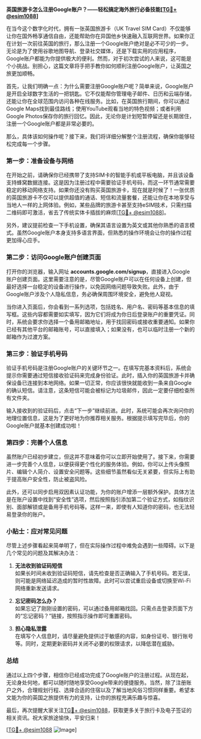 **英国旅游卡怎么注册Google账户？——轻松搞定海外旅行必备技能[[TG💪+ @esim1088](https://t.me/s/esim1088)]**

在当今这个数字化时代，拥有一张英国旅游卡（UK Travel SIM Card）不仅能够让你在国外畅享通信自由，还能帮助你在异国他乡快速融入互联网世界。如果你正在计划一次前往英国的旅行，那么注册一个Google账户绝对是必不可少的一步。无论是为了使用谷歌地图导航、登录社交媒体，还是下载实用的应用程序，Google账户都能为你提供极大的便利。然而，对于初次尝试的人来说，这可能是个小挑战。别担心，这篇文章将手把手教你如何顺利注册Google账户，让英国之旅更加顺畅。

首先，让我们明确一点：为什么需要注册Google账户呢？简单来说，Google账户是开启全球数字生活的一把钥匙。它不仅能帮你管理电子邮件、日历和云端存储，还能让你在全球范围内访问各种在线服务。比如，在英国旅行期间，你可以通过Google Maps找到最佳路线；使用YouTube观看当地的特色视频；或者利用Google Photos保存你的旅行回忆。因此，无论你是计划短暂停留还是长期居住，注册一个Google账户都是非常必要的。

那么，具体该如何操作呢？接下来，我们将详细分解整个注册流程，确保你能够轻松完成每一个步骤。

### 第一步：准备设备与网络

在开始之前，请确保你已经携带了支持SIM卡的智能手机或平板电脑，并且该设备支持蜂窝数据连接。这是因为注册过程中需要验证手机号码，而这一环节通常需要稳定的移动网络支持。如果你还没有购买英国旅游卡，现在就是时候了！一张优质的英国旅游卡不仅可以提供超值的通话、短信和流量套餐，还能让你在本地享受与当地人一样的上网体验。例如，某些品牌的旅游卡甚至支持eSIM技术，只需扫描二维码即可激活，省去了传统实体卡插拔的麻烦[[TG💪+ @esim1088](https://t.me/s/esim1088)]。

另外，建议提前检查一下手机设置，确保其语言设置为英文或其他你熟悉的语言模式。虽然Google账户本身支持多语言界面，但熟悉的操作环境会让你的操作过程更加得心应手。

### 第二步：访问Google账户创建页面

打开你的浏览器，输入网址 **accounts.google.com/signup**，直接进入Google账户创建页面。这里需要注意的是，尽管Google账户可以在任何设备上创建，但最好选择一台稳定的设备进行操作，以免因网络问题导致失败。此外，由于Google账户涉及个人隐私信息，务必确保周围环境安全，避免他人窥视。

当你进入页面后，你会看到一系列选项，包括姓名、用户名、密码等基本信息的填写框。这些内容都需要如实填写，因为它们将成为你日后登录账户的重要凭证。同时，系统会要求你选择一个备用邮箱地址，用于找回密码或接收重要通知。如果你已经有其他平台的邮箱账号，可以直接填入；如果没有，也可以临时注册一个新的邮箱作为过渡方案。

### 第三步：验证手机号码

验证手机号码是注册Google账户的关键环节之一。在填写完基本资料后，系统会提示你需要通过短信接收验证码来完成身份验证。此时，插入你的英国旅游卡并确保设备已连接到本地网络。如果一切正常，你应该很快就能收到一条来自Google的确认短信。请注意，这条短信可能会被标记为垃圾邮件，因此一定要仔细检查所有文件夹。

输入接收到的验证码后，点击“下一步”继续前进。此时，系统可能会再次询问你的地理位置信息，这是为了更好地为你推荐相关服务。根据提示填写完毕后，你的Google账户就基本创建成功啦！

### 第四步：完善个人信息

虽然账户已经初步建立，但这并不意味着你可以立即开始使用了。接下来，你需要进一步完善个人信息，以便获得更个性化的服务体验。例如，你可以上传头像照片、编辑个人简介、设置安全问题等。这些细节虽然看似无关紧要，但实际上有助于提高账户安全性，防止被盗风险。

此外，还可以同步启用双因素认证功能，为你的账户增添一层额外保护。具体方法是在账户设置中找到“安全性”选项，然后按照指引添加第二个验证方式，如指纹识别、面部解锁或是备用手机号码等。这样一来，即使有人知道你的密码，也无法轻易登录你的账户。

### 小贴士：应对常见问题

尽管上述步骤看起来简单明了，但在实际操作过程中难免会遇到一些障碍。以下是几个常见的问题及其解决办法：

1. **无法收到验证码短信**  
   如果长时间未收到验证码短信，请先检查是否正确输入了手机号码。若无误，则可能是网络延迟造成的暂时性故障。此时可以尝试重启设备或切换至Wi-Fi网络重新发送请求。

2. **忘记密码怎么办？**  
   如果忘记了刚刚设置的密码，可以通过备用邮箱找回。只需点击登录页面下方的“忘记密码？”链接，按照指示操作即可重置密码。

3. **担心隐私泄露**  
   在填写个人信息时，请尽量避免提供过于敏感的内容，如身份证号、银行账号等。同时，定期更新密码并关闭不必要的权限请求，以降低潜在威胁。

### 总结

通过以上四个步骤，相信你已经成功完成了Google账户的注册过程。从现在起，无论身处何地，都可以随时随地享受Google带来的便捷服务。当然，除了注册账户之外，合理规划行程、选择合适的住宿以及了解当地风俗习惯同样重要。希望本文能为你的英国之旅提供有力的支持，让你的旅程充满乐趣与惊喜。

最后，再次提醒大家关注[TG💪+ @esim1088](https://t.me/s/esim1088)，获取更多关于旅行卡及电子签证的相关资讯。祝大家旅途愉快，平安归来！

[[TG💪+ @esim1088](https://t.me/s/esim1088) ![Image](https://i.postimg.cc/4NQfJmqS/Snipaste-2025-05-13-00-14-12.png)]